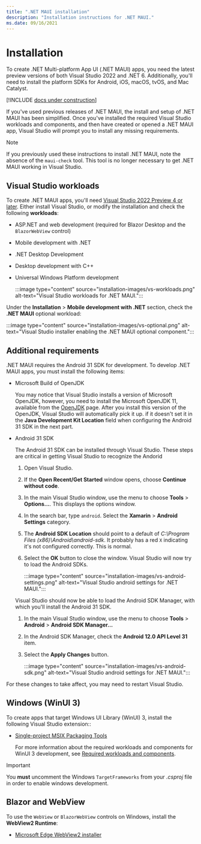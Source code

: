 ```yaml
---
title: ".NET MAUI installation"
description: "Installation instructions for .NET MAUI."
ms.date: 09/16/2021
---
```


# Installation

To create .NET Multi-platform App UI (.NET MAUI) apps, you need the latest preview versions of both Visual Studio 2022 and .NET 6. Additionally, you'll need to install the platform SDKs for Android, iOS, macOS, tvOS, and Mac Catalyst.

[!INCLUDE [docs under construction](~/includes/preview-note.md)]

If you've used previous releases of .NET MAUI, the install and setup of .NET MAUI has been simplified. Once you've installed the required Visual Studio workloads and components, and then have created or opened a .NET MAUI app, Visual Studio will prompt you to install any missing requirements.

> [!NOTE]
> If you previously used these instructions to install .NET MAUI, note the absence of the `maui-check` tool. This tool is no longer necessary to get .NET MAUI working in Visual Studio.

## Visual Studio workloads

To create .NET MAUI apps, you'll need [Visual Studio 2022 Preview 4 or later](https://visualstudio.microsoft.com/vs/preview/vs2022/). Either install Visual Studio, or modify the installation and check the following **workloads**:

- ASP.NET and web development (required for Blazor Desktop and the `BlazorWebView` control)
- Mobile development with .NET
- .NET Desktop Development
- Desktop development with C++
- Universal Windows Platform development

  :::image type="content" source="installation-images/vs-workloads.png" alt-text="Visual Studio workloads for .NET MAUI.":::

Under the **Installation** > **Mobile development with .NET** section, check the **.NET MAUI** optional workload:

:::image type="content" source="installation-images/vs-optional.png" alt-text="Visual Studio installer enabling the .NET MAUI optional component.":::

## Additional requirements

.NET MAUI requires the Android 31 SDK for development. To develop .NET MAUI apps, you must install the following items:

- Microsoft Build of OpenJDK

  You may notice that Visual Studio installs a version of Microsoft OpenJDK, however, you need to install the Microsoft OpenJDK 11, available from the [OpenJDK](https://www.microsoft.com/openjdk) page. After you install this version of the OpenJDK, Visual Studio will automatically pick it up. if it doesn't set it in the **Java Development Kit Location** field when configuring the Android 31 SDK in the next part.

- Android 31 SDK

  The Android 31 SDK can be installed through Visual Studio. These steps are critical in getting Visual Studio to recognize the Andorid 

  01. Open Visual Studio.
  01. If the **Open Recent/Get Started** window opens, choose **Continue without code**.
  01. In the main Visual Studio window, use the menu to choose **Tools** > **Options...**. This displays the options window.
  01. In the search bar, type `android`. Select the **Xamarin** > **Android Settings** category.
  01. The **Android SDK Location** should point to a default of _C:\Program Files (x86)\Android\android-sdk_. It probably has a red `X` indicating it's not configured correctly. This is normal.
  01. Select the **OK** button to close the window. Visual Studio will now try to load the Android SDKs.

      :::image type="content" source="installation-images/vs-android-settings.png" alt-text="Visual Studio android settings for .NET MAUI.":::
  
  Visual Studio should now be able to load the Android SDK Manager, with which you'll install the Android 31 SDK.

  01. In the main Visual Studio window, use the menu to choose **Tools** > **Android** > **Android SDK Manager...**
  01. In the Android SDK Manager, check the **Android 12.0 API Level 31** item.
  01. Select the **Apply Changes** button.

      :::image type="content" source="installation-images/vs-android-sdk.png" alt-text="Visual Studio android settings for .NET MAUI.":::

For these changes to take affect, you may need to restart Visual Studio.

## Windows (WinUI 3)

To create apps that target Windows UI Library (WinUI) 3, install the following Visual Studio extension::

- [Single-project MSIX Packaging Tools](https://marketplace.visualstudio.com/items?itemName=ProjectReunion.MicrosoftSingleProjectMSIXPackagingToolsDev17)

  For more information about the required workloads and components for WinUI 3 development, see [Required workloads and components](/windows/apps/project-reunion/set-up-your-development-environment#required-workloads-and-components).

> [!IMPORTANT]
> You **must** uncomment the Windows `TargetFrameworks` from your _.csproj_ file in order to enable windows development.

## Blazor and WebView

To use the `WebView` or `BlazorWebView` controls on Windows, install the **WebView2 Runtime**:

- [Microsoft Edge WebView2 installer](https://developer.microsoft.com/microsoft-edge/webview2/)
